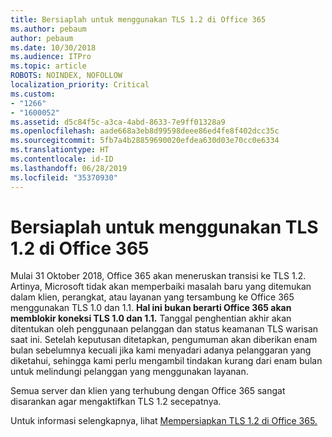 ```yaml
---
title: Bersiaplah untuk menggunakan TLS 1.2 di Office 365
ms.author: pebaum
author: pebaum
ms.date: 10/30/2018
ms.audience: ITPro
ms.topic: article
ROBOTS: NOINDEX, NOFOLLOW
localization_priority: Critical
ms.custom:
- "1266"
- "1600052"
ms.assetid: d5c84f5c-a3ca-4abd-8633-7e9ff01328a9
ms.openlocfilehash: aade668a3eb8d99598deee86ed4fe8f402dcc35c
ms.sourcegitcommit: 5fb7a4b28859690020efdea630d03e70cc0e6334
ms.translationtype: HT
ms.contentlocale: id-ID
ms.lasthandoff: 06/28/2019
ms.locfileid: "35370930"
---
```

# <a name="prepare-for-use-of-tls-12-in-office-365"></a>Bersiaplah untuk menggunakan TLS 1.2 di Office 365

Mulai 31 Oktober 2018, Office 365 akan meneruskan transisi ke TLS 1.2. Artinya, Microsoft tidak akan memperbaiki masalah baru yang ditemukan dalam klien, perangkat, atau layanan yang tersambung ke Office 365 menggunakan TLS 1.0 dan 1.1. **Hal ini bukan berarti Office 365 akan memblokir koneksi TLS 1.0 dan 1.1.** Tanggal penghentian akhir akan ditentukan oleh penggunaan pelanggan dan status keamanan TLS warisan saat ini. Setelah keputusan ditetapkan, pengumuman akan diberikan enam bulan sebelumnya kecuali jika kami menyadari adanya pelanggaran yang diketahui, sehingga kami perlu mengambil tindakan kurang dari enam bulan untuk melindungi pelanggan yang menggunakan layanan.
  
Semua server dan klien yang terhubung dengan Office 365 sangat disarankan agar mengaktifkan TLS 1.2 secepatnya.
  
Untuk informasi selengkapnya, lihat [Mempersiapkan TLS 1.2 di Office 365.](https://support.microsoft.com/help/4057306/preparing-for-tls-1-2-in-office-365)
  